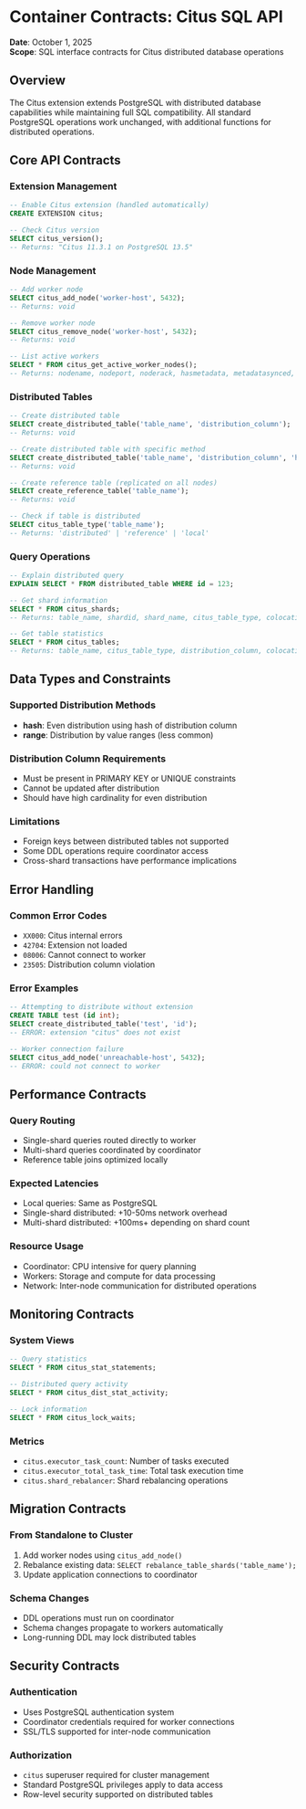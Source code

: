 # Container Contracts: Citus SQL API

**Date**: October 1, 2025  
**Scope**: SQL interface contracts for Citus distributed database operations

## Overview

The Citus extension extends PostgreSQL with distributed database capabilities while maintaining full SQL compatibility. All standard PostgreSQL operations work unchanged, with additional functions for distributed operations.

## Core API Contracts

### Extension Management
```sql
-- Enable Citus extension (handled automatically)
CREATE EXTENSION citus;

-- Check Citus version
SELECT citus_version();
-- Returns: "Citus 11.3.1 on PostgreSQL 13.5"
```

### Node Management
```sql
-- Add worker node
SELECT citus_add_node('worker-host', 5432);
-- Returns: void

-- Remove worker node
SELECT citus_remove_node('worker-host', 5432);
-- Returns: void

-- List active workers
SELECT * FROM citus_get_active_worker_nodes();
-- Returns: nodename, nodeport, noderack, hasmetadata, metadatasynced, isactive
```

### Distributed Tables
```sql
-- Create distributed table
SELECT create_distributed_table('table_name', 'distribution_column');
-- Returns: void

-- Create distributed table with specific method
SELECT create_distributed_table('table_name', 'distribution_column', 'hash');
-- Returns: void

-- Create reference table (replicated on all nodes)
SELECT create_reference_table('table_name');
-- Returns: void

-- Check if table is distributed
SELECT citus_table_type('table_name');
-- Returns: 'distributed' | 'reference' | 'local'
```

### Query Operations
```sql
-- Explain distributed query
EXPLAIN SELECT * FROM distributed_table WHERE id = 123;

-- Get shard information
SELECT * FROM citus_shards;
-- Returns: table_name, shardid, shard_name, citus_table_type, colocation_id, nodename, nodeport

-- Get table statistics
SELECT * FROM citus_tables;
-- Returns: table_name, citus_table_type, distribution_column, colocation_id, shard_count
```

## Data Types and Constraints

### Supported Distribution Methods
- **hash**: Even distribution using hash of distribution column
- **range**: Distribution by value ranges (less common)

### Distribution Column Requirements
- Must be present in PRIMARY KEY or UNIQUE constraints
- Cannot be updated after distribution
- Should have high cardinality for even distribution

### Limitations
- Foreign keys between distributed tables not supported
- Some DDL operations require coordinator access
- Cross-shard transactions have performance implications

## Error Handling

### Common Error Codes
- `XX000`: Citus internal errors
- `42704`: Extension not loaded
- `08006`: Cannot connect to worker
- `23505`: Distribution column violation

### Error Examples
```sql
-- Attempting to distribute without extension
CREATE TABLE test (id int);
SELECT create_distributed_table('test', 'id');
-- ERROR: extension "citus" does not exist

-- Worker connection failure
SELECT citus_add_node('unreachable-host', 5432);
-- ERROR: could not connect to worker
```

## Performance Contracts

### Query Routing
- Single-shard queries routed directly to worker
- Multi-shard queries coordinated by coordinator
- Reference table joins optimized locally

### Expected Latencies
- Local queries: Same as PostgreSQL
- Single-shard distributed: +10-50ms network overhead
- Multi-shard distributed: +100ms+ depending on shard count

### Resource Usage
- Coordinator: CPU intensive for query planning
- Workers: Storage and compute for data processing
- Network: Inter-node communication for distributed operations

## Monitoring Contracts

### System Views
```sql
-- Query statistics
SELECT * FROM citus_stat_statements;

-- Distributed query activity
SELECT * FROM citus_dist_stat_activity;

-- Lock information
SELECT * FROM citus_lock_waits;
```

### Metrics
- `citus.executor_task_count`: Number of tasks executed
- `citus.executor_total_task_time`: Total task execution time
- `citus.shard_rebalancer`: Shard rebalancing operations

## Migration Contracts

### From Standalone to Cluster
1. Add worker nodes using `citus_add_node()`
2. Rebalance existing data: `SELECT rebalance_table_shards('table_name');`
3. Update application connections to coordinator

### Schema Changes
- DDL operations must run on coordinator
- Schema changes propagate to workers automatically
- Long-running DDL may lock distributed tables

## Security Contracts

### Authentication
- Uses PostgreSQL authentication system
- Coordinator credentials required for worker connections
- SSL/TLS supported for inter-node communication

### Authorization
- `citus` superuser required for cluster management
- Standard PostgreSQL privileges apply to data access
- Row-level security supported on distributed tables